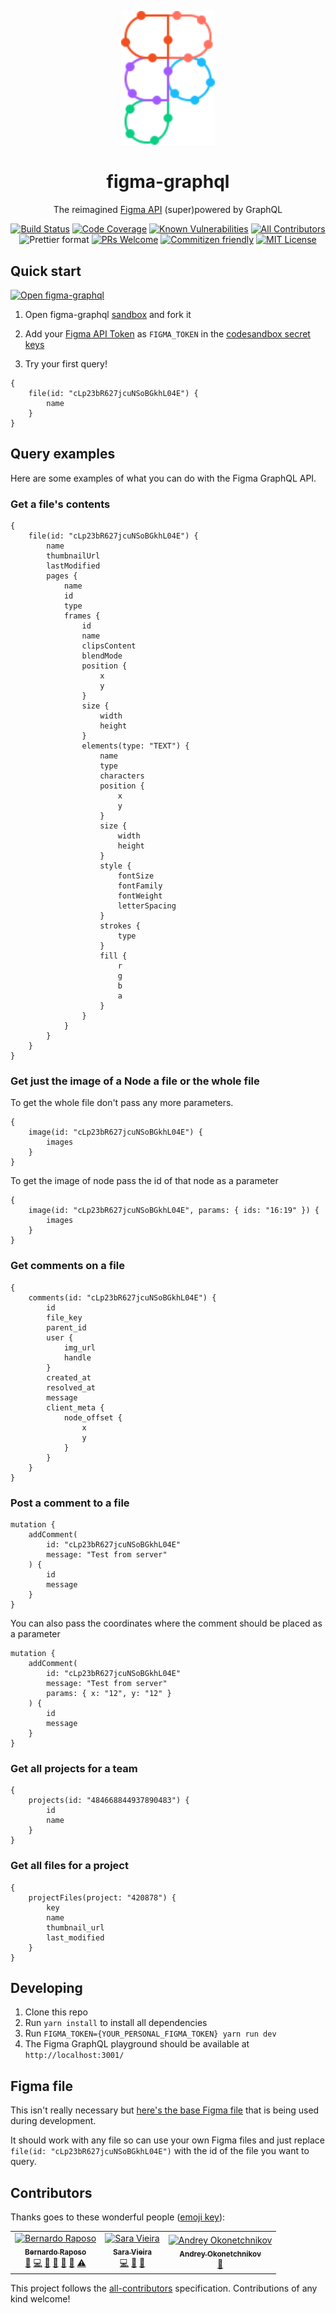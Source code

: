 <p align="center">
  <a href="http://figma-graphql.party">
    <img width="150" src="./assets/logo.svg">
  </a>
</p>

<h1 align="center">
figma-graphql
</h1>

<div align="center">

The reimagined [Figma API](https://www.figma.com/developers) (super)powered by GraphQL

[![Build Status][build-badge]][travis] [![Code Coverage][coverage-badge]][coverage] [![Known Vulnerabilities][snyk-badge]][snyk] [![All Contributors](https://img.shields.io/badge/all_contributors-3-orange.svg?style=flat-square)](#contributors) ![Prettier format][prettier-badge] [![PRs Welcome][prs-badge]][prs] [![Commitizen friendly][commitizen-badge]][commitizen] [![MIT License][license-badge]][license]

</div>

## Quick start

[![Open figma-graphql][codesandbox-badge]][codesandbox]

1. Open figma-graphql [sandbox][codesandbox] and fork it

2. Add your [Figma API Token](https://www.figma.com/developers/docs#access-tokens) as `FIGMA_TOKEN` in the [codesandbox secret keys](https://codesandbox.io/docs/secrets)

3. Try your first query!

```gql
{
    file(id: "cLp23bR627jcuNSoBGkhL04E") {
        name
    }
}
```

## Query examples

Here are some examples of what you can do with the Figma GraphQL API.

### Get a file's contents

```gql
{
    file(id: "cLp23bR627jcuNSoBGkhL04E") {
        name
        thumbnailUrl
        lastModified
        pages {
            name
            id
            type
            frames {
                id
                name
                clipsContent
                blendMode
                position {
                    x
                    y
                }
                size {
                    width
                    height
                }
                elements(type: "TEXT") {
                    name
                    type
                    characters
                    position {
                        x
                        y
                    }
                    size {
                        width
                        height
                    }
                    style {
                        fontSize
                        fontFamily
                        fontWeight
                        letterSpacing
                    }
                    strokes {
                        type
                    }
                    fill {
                        r
                        g
                        b
                        a
                    }
                }
            }
        }
    }
}
```

### Get just the image of a Node a file or the whole file

To get the whole file don't pass any more parameters.

```gql
{
    image(id: "cLp23bR627jcuNSoBGkhL04E") {
        images
    }
}
```

To get the image of node pass the id of that node as a parameter

```gql
{
    image(id: "cLp23bR627jcuNSoBGkhL04E", params: { ids: "16:19" }) {
        images
    }
}
```

### Get comments on a file

```gql
{
    comments(id: "cLp23bR627jcuNSoBGkhL04E") {
        id
        file_key
        parent_id
        user {
            img_url
            handle
        }
        created_at
        resolved_at
        message
        client_meta {
            node_offset {
                x
                y
            }
        }
    }
}
```

### Post a comment to a file

```gql
mutation {
    addComment(
        id: "cLp23bR627jcuNSoBGkhL04E"
        message: "Test from server"
    ) {
        id
        message
    }
}
```

You can also pass the coordinates where the comment should be placed as a parameter

```gql
mutation {
    addComment(
        id: "cLp23bR627jcuNSoBGkhL04E"
        message: "Test from server"
        params: { x: "12", y: "12" }
    ) {
        id
        message
    }
}
```

### Get all projects for a team

```gql
{
    projects(id: "484668844937890483") {
        id
        name
    }
}
```

### Get all files for a project

```gql
{
    projectFiles(project: "420878") {
        key
        name
        thumbnail_url
        last_modified
    }
}
```

## Developing

1.  Clone this repo
2.  Run `yarn install` to install all dependencies
3.  Run `FIGMA_TOKEN={YOUR_PERSONAL_FIGMA_TOKEN} yarn run dev`
4.  The Figma GraphQL playground should be available at `http://localhost:3001/`

## Figma file

This isn't really necessary but [here's the base Figma file](https://www.figma.com/file/cLp23bR627jcuNSoBGkhL04E/Style-guide) that is being used during development.

It should work with any file so can use your own Figma files and just replace `file(id: "cLp23bR627jcuNSoBGkhL04E")` with the id of the file you want to query.

## Contributors

Thanks goes to these wonderful people ([emoji key](https://allcontributors.org/docs/en/emoji-key)):

<!-- ALL-CONTRIBUTORS-LIST:START - Do not remove or modify this section -->
<!-- prettier-ignore -->
<table><tr><td align="center"><a href="http://bernardoraposo.com"><img src="https://avatars2.githubusercontent.com/u/38172?v=4" width="100px;" alt="Bernardo Raposo"/><br /><sub><b>Bernardo Raposo</b></sub></a><br /><a href="#question-braposo" title="Answering Questions">💬</a> <a href="https://github.com/braposo/figma-graphql/commits?author=braposo" title="Code">💻</a> <a href="https://github.com/braposo/figma-graphql/commits?author=braposo" title="Documentation">📖</a> <a href="#design-braposo" title="Design">🎨</a> <a href="#ideas-braposo" title="Ideas, Planning, & Feedback">🤔</a> <a href="#review-braposo" title="Reviewed Pull Requests">👀</a> <a href="https://github.com/braposo/figma-graphql/commits?author=braposo" title="Tests">⚠️</a></td><td align="center"><a href="http://iamsaravieira.com"><img src="https://avatars0.githubusercontent.com/u/1051509?v=4" width="100px;" alt="Sara Vieira"/><br /><sub><b>Sara Vieira</b></sub></a><br /><a href="https://github.com/braposo/figma-graphql/commits?author=SaraVieira" title="Code">💻</a> <a href="https://github.com/braposo/figma-graphql/commits?author=SaraVieira" title="Documentation">📖</a> <a href="#review-SaraVieira" title="Reviewed Pull Requests">👀</a></td><td align="center"><a href="http://okonet.ru"><img src="https://avatars3.githubusercontent.com/u/11071?v=4" width="100px;" alt="Andrey Okonetchnikov"/><br /><sub><b>Andrey Okonetchnikov</b></sub></a><br /><a href="https://github.com/braposo/figma-graphql/commits?author=okonet" title="Documentation">📖</a></td></tr></table>

<!-- ALL-CONTRIBUTORS-LIST:END -->

This project follows the [all-contributors](https://github.com/all-contributors/all-contributors) specification. Contributions of any kind welcome!

[license-badge]: https://img.shields.io/npm/l/figma-graphql.svg?style=flat-square
[license]: https://github.com/braposo/figma-graphql/blob/master/LICENSE
[prs-badge]: https://img.shields.io/badge/PRs-welcome-brightgreen.svg?style=flat-square
[prs]: http://makeapullrequest.com
[codesandbox-badge]: https://codesandbox.io/static/img/play-codesandbox.svg
[codesandbox]: https://codesandbox.io/s/github/braposo/figma-graphql/
[prettier-badge]: https://img.shields.io/badge/code_style-prettier-ff69b4.svg?style=flat-square
[build-badge]: https://img.shields.io/travis/com/braposo/figma-graphql.svg?style=flat-square
[travis]: https://travis-ci.com/braposo/figma-graphql
[coverage-badge]: https://img.shields.io/codecov/c/github/braposo/figma-graphql.svg?style=flat-square
[coverage]: https://codecov.io/github/braposo/figma-graphql
[snyk-badge]: https://snyk.io/test/github/braposo/figma-graphql/badge.svg?style=flat-square
[snyk]: https://snyk.io/test/github/braposo/figma-graphql
[commitizen-badge]: https://img.shields.io/badge/commitizen-friendly-brightgreen.svg?style=flat-square
[commitizen]: http://commitizen.github.io/cz-cli/
